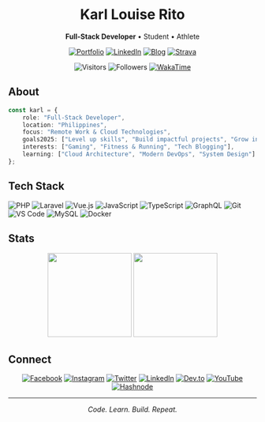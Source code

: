 <div align="center">

# Karl Louise Rito

**Full-Stack Developer** • Student • Athlete

[![Portfolio](https://img.shields.io/badge/Portfolio-000?style=flat&logo=About.me&logoColor=white)](https://karllouiserito.netlify.app/)
[![LinkedIn](https://img.shields.io/badge/LinkedIn-0077B5?style=flat&logo=linkedin&logoColor=white)](https://www.linkedin.com/in/karllouise08/)
[![Blog](https://img.shields.io/badge/Blog-2962FF?style=flat&logo=hashnode&logoColor=white)](https://karllouiserito.hashnode.dev/)
[![Strava](https://img.shields.io/badge/Strava-FC4C02?style=flat&logo=strava&logoColor=white)](https://strava.com/athletes/152143433)

![Visitors](https://visitor-badge.laobi.icu/badge?page_id=Karllouise-code.Karllouise-code)
![Followers](https://img.shields.io/github/followers/Karllouise-code.svg?style=flat&label=Follow)
[![WakaTime](https://wakatime.com/badge/user/33092302-e613-42dc-bd0b-e1ab0b519425.svg)](https://wakatime.com/@33092302-e613-42dc-bd0b-e1ab0b519425)

</div>

## About

```typescript
const karl = {
    role: "Full-Stack Developer",
    location: "Philippines",
    focus: "Remote Work & Cloud Technologies",
    goals2025: ["Level up skills", "Build impactful projects", "Grow income"],
    interests: ["Gaming", "Fitness & Running", "Tech Blogging"],
    learning: ["Cloud Architecture", "Modern DevOps", "System Design"]
};
```

## Tech Stack

![PHP](https://img.shields.io/badge/PHP-777BB4?style=flat&logo=php&logoColor=white)
![Laravel](https://img.shields.io/badge/Laravel-FF2D20?style=flat&logo=laravel&logoColor=white)
![Vue.js](https://img.shields.io/badge/Vue.js-4FC08D?style=flat&logo=vue.js&logoColor=white)
![JavaScript](https://img.shields.io/badge/JavaScript-F7DF1E?style=flat&logo=javascript&logoColor=black)
![TypeScript](https://img.shields.io/badge/TypeScript-3178C6?style=flat&logo=typescript&logoColor=white)
![GraphQL](https://img.shields.io/badge/GraphQL-E10098?style=flat&logo=graphql&logoColor=white)
![Git](https://img.shields.io/badge/Git-F05032?style=flat&logo=git&logoColor=white)
![VS Code](https://img.shields.io/badge/VS%20Code-007ACC?style=flat&logo=visual-studio-code&logoColor=white)
![MySQL](https://img.shields.io/badge/MySQL-4479A1?style=flat&logo=mysql&logoColor=white)
![Docker](https://img.shields.io/badge/Docker-2496ED?style=flat&logo=docker&logoColor=white)

## Stats

<div align="center">
  <img height="170em" src="https://github-readme-stats.vercel.app/api?username=Karllouise-code&show_icons=true&theme=tokyonight&include_all_commits=true&count_private=true&hide_border=true&cache_seconds=86400"/>
  <img height="170em" src="https://github-readme-stats.vercel.app/api/top-langs/?username=Karllouise-code&layout=compact&langs_count=8&theme=tokyonight&hide_border=true&cache_seconds=86400"/>
</div>

## Connect

<div align="center">

[![Facebook](https://img.shields.io/badge/Facebook-1877F2?style=flat&logo=facebook&logoColor=white)](https://www.facebook.com/karllouise08/)
[![Instagram](https://img.shields.io/badge/Instagram-E4405F?style=flat&logo=instagram&logoColor=white)](https://www.instagram.com/kalowies_/)
[![Twitter](https://img.shields.io/badge/Twitter-1DA1F2?style=flat&logo=twitter&logoColor=white)](https://twitter.com/karl_rito)
[![LinkedIn](https://img.shields.io/badge/LinkedIn-0077B5?style=flat&logo=linkedin&logoColor=white)](https://www.linkedin.com/in/karllouise08/)
[![Dev.to](https://img.shields.io/badge/Dev.to-0A0A0A?style=flat&logo=dev.to&logoColor=white)](https://dev.to/kalowies_/)
[![YouTube](https://img.shields.io/badge/YouTube-FF0000?style=flat&logo=youtube&logoColor=white)](https://www.youtube.com/channel/UCsCyEjwE565qKzbTfL2RC7Q/)
[![Hashnode](https://img.shields.io/badge/Hashnode-2962FF?style=flat&logo=hashnode&logoColor=white)](https://karllouiserito.hashnode.dev/)

</div>

---

<div align="center">

*Code. Learn. Build. Repeat.*

</div>
